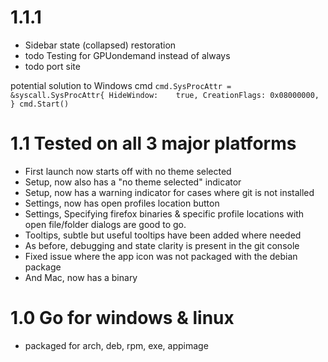 
# 1.1.1

- Sidebar state (collapsed) restoration
- todo Testing for GPUondemand instead of always
- todo port site


potential solution to Windows cmd
``
cmd.SysProcAttr = &syscall.SysProcAttr{
	HideWindow:    true,
	CreationFlags: 0x08000000,
}
cmd.Start()
``

# 1.1 Tested on all 3 major platforms

- First launch now starts off with no theme selected
- Setup, now also has a "no theme selected" indicator
- Setup, now has a warning indicator for cases where git is not installed
- Settings, now has open profiles location button
- Settings, Specifying firefox binaries & specific profile locations with open file/folder dialogs are good to go.
- Tooltips, subtle but useful tooltips have been added where needed
- As before, debugging and state clarity is present in the git console
- Fixed issue where the app icon was not packaged with the debian package
- And Mac, now has a binary


# 1.0 Go for windows & linux

- packaged for arch, deb, rpm, exe, appimage

